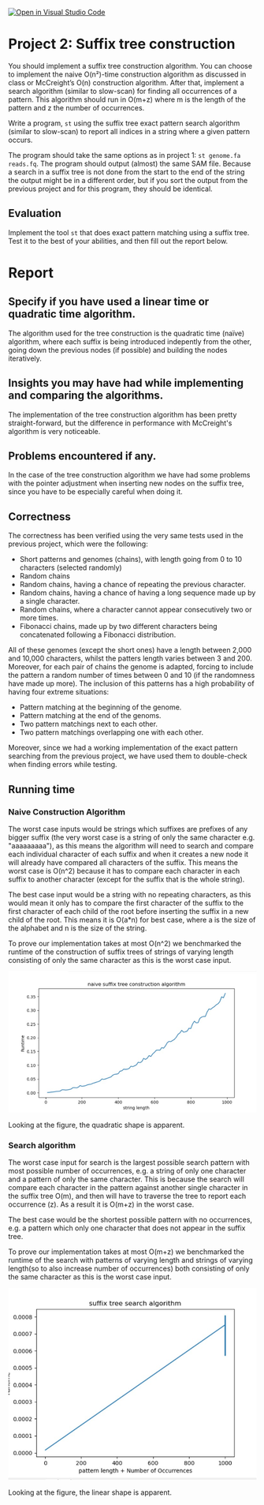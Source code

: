 [![Open in Visual Studio Code](https://classroom.github.com/assets/open-in-vscode-c66648af7eb3fe8bc4f294546bfd86ef473780cde1dea487d3c4ff354943c9ae.svg)](https://classroom.github.com/online_ide?assignment_repo_id=8702032&assignment_repo_type=AssignmentRepo)
# Project 2: Suffix tree construction

You should implement a suffix tree construction algorithm. You can choose to implement the naive O(n²)-time construction algorithm as discussed in class or McCreight’s O(n) construction algorithm. After that, implement a search algorithm (similar to slow-scan) for finding all occurrences of a pattern. This algorithm should run in O(m+z) where m is the length of the pattern and z the number of occurrences.

Write a program, `st` using the suffix tree exact pattern search algorithm (similar to slow-scan) to report all indices in a string where a given pattern occurs. 

The program should take the same options as in project 1: `st genome.fa reads.fq`. The program should output (almost) the same SAM file. Because a search in a suffix tree is not done from the start to the end of the string the output might be in a different order, but if you sort the output from the previous project and for this program, they should be identical.

## Evaluation

Implement the tool `st` that does exact pattern matching using a suffix tree. Test it to the best of your abilities, and then fill out the report below.

# Report

## Specify if you have used a linear time or quadratic time algorithm.

The algorithm used for the tree construction is the quadratic time (naïve) algorithm, where each suffix is being introduced indepently from the other, going down the previous nodes (if possible) and building the nodes iteratively.

## Insights you may have had while implementing and comparing the algorithms.

The implementation of the tree construction algorithm has been pretty straight-forward, but the difference in performance with McCreight's algorithm is very noticeable.

## Problems encountered if any.

In the case of the tree construction algorithm we have had some problems with the pointer adjustment when inserting new nodes on the suffix tree, since you have to be especially careful when doing it.

## Correctness

The correctness has been verified using the very same tests used in the previous project, which were the following:

- Short patterns and genomes (chains), with length going from 0 to 10 characters (selected randomly)
- Random chains
- Random chains, having a chance of repeating the previous character.
- Random chains, having a chance of having a long sequence made up by a single character.
- Random chains, where a character cannot appear consecutively two or more times.
- Fibonacci chains, made up by two different characters being concatenated following a Fibonacci distribution.

All of these genomes (except the short ones) have a length between 2,000 and 10,000 characters, whilst the patters length varies between 3 and 200. Moreover, for each pair of chains the genome is adapted, forcing to include the pattern a random number of times between 0 and 10 (if the randomness have made up more). The inclusion of this patterns has a high probability of having four extreme situations:

- Pattern matching at the beginning of the genome.
- Pattern matching at the end of the genoms.
- Two pattern matchings next to each other.
- Two pattern matchings overlapping one with each other.

Moreover, since we had a working implementation of the exact pattern searching from the previous project, we have used them to double-check when finding errors while testing.

## Running time

### Naive Construction Algorithm
The worst case inputs would be strings which suffixes are prefixes of any bigger suffix (the very worst case is a string of only the same character e.g. "aaaaaaaaa"), as this means the algorithm will need to search and compare each individual character of each suffix and when it creates a new node it will already have compared all characters of the suffix. This means the worst case is O(n^2) because it has to compare each character in each suffix to another character (except for the suffix that is the whole string).

The best case input would be a string with no repeating characters, as this would mean it only has to compare the first character of the suffix to the first character of each child of the root before inserting the suffix in a new child of the root. This means it is O(a*n) for best case, where a is the size of the alphabet and n is the size of the string.

To prove our implementation takes at most O(n^2) we benchmarked the runtime of the construction of suffix trees of strings of varying length consisting of only the same character as this is the worst case input.

![](./figs/construction.jpg)

Looking at the figure, the quadratic shape is apparent.

### Search algorithm
The worst case input for search is the largest possible search pattern with most possible number of occurrences, e.g. a string of only one character and a pattern of only the same character. This is because the search will compare each character in the pattern against another single character in the suffix tree O(m), and then will have to traverse the tree to report each occurrence (z). As a result it is O(m+z) in the worst case.

The best case would be the shortest possible pattern with no occurrences, e.g. a pattern which only one character that does not appear in the suffix tree.

To prove our implementation takes at most O(m+z) we benchmarked the runtime of the search with patterns of varying length and strings of varying length(so to also increase number of occurrences) both consisting of only the same character as this is the worst case input.

![](./figs/search.jpg)

Looking at the figure, the linear shape is apparent.

